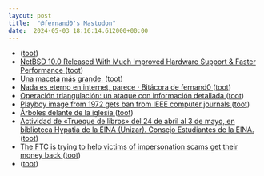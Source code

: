 ```yaml
---
layout: post
title:  "@fernand0's Mastodon"
date:  2024-05-03 18:16:14.612000+00:00
---
```

*  [ ](https://hachyderm.io/@anax) ([toot](https://mastodon.social/@fernand0/112378522803301854))
*  [NetBSD 10.0 Released With Much Improved Hardware Support & Faster Performance ](https://www.phoronix.com/news/NetBSD-10.0-Release) ([toot](https://mastodon.social/@fernand0/112378382470518099))
*  [Una maceta más grande. ](https://avecesunafoto.wordpress.com/2024/05/03/una-maceta-mas-grande) ([toot](https://mastodon.social/@fernand0/112378238282382281))
*  [Nada es eterno en internet, parece · Bitácora de fernand0 ](http://blog.elmundoesimperfecto.com/2024/05/03/nada-es-eterno-en-internet) ([toot](https://mastodon.social/@fernand0/112378163408866485))
*  [Operación triangulación: un ataque con información detallada ](http://fernand0.github.io//operacion-triangulacion) ([toot](https://mastodon.social/@fernand0/112378109560345539))
*  [Playboy image from 1972 gets ban from IEEE computer journals ](https://arstechnica.com/information-technology/2024/03/playboy-image-from-1972-gets-ban-from-ieee-computer-journals) ([toot](https://mastodon.social/@fernand0/112378108536558455))
*  [Árboles delante de la iglesia ](https://www.flickr.com/photos/fernand0/53684230023) ([toot](https://mastodon.social/@fernand0/112377910972693112))
*  [Actividad de «Trueque de libros» del 24 de abril al 3 de mayo, en biblioteca Hypatia de la EINA (Unizar). Consejo Estudiantes de la EINA. ](https://hypatiauz.wordpress.com/2024/04/24/actividad-de-trueque-de-libros-del-24-de-abril-al-3-de-mayo-en-biblioteca-hypatia-de-la-eina-unizar-consejo-estudiantes-de-la-eina) ([toot](https://mastodon.social/@fernand0/112377793551295628))
*  [The FTC is trying to help victims of impersonation scams get their money back ](https://www.theverge.com/2024/4/1/24118030/ftc-impersonation-rule-businesses-government-artificial-intelligenc) ([toot](https://mastodon.social/@fernand0/112377570015095249))
*  [ ](https://hachyderm.io/@anax) ([toot](https://mastodon.social/@fernand0/112377147152977118))
